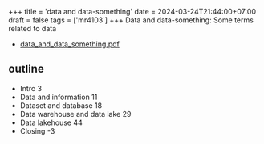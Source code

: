 +++
title = 'data and data-something'
date = 2024-03-24T21:44:00+07:00
draft = false
tags = ['mr4103']
+++
Data and data-something: Some terms related to data
<!--more-->

+ [data_and_data_something.pdf](https://osf.io/an2bs)


## outline
+ Intro 3
+ Data and information 11
+ Dataset and database 18
+ Data warehouse and data lake 29
+ Data lakehouse 44
+ Closing -3
